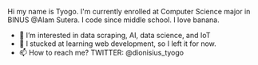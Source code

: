 Hi my name is Tyogo. I'm currently enrolled at Computer Science major in BINUS @Alam Sutera. I code since middle school. I love banana. 

- 👀 I’m interested in data scraping, AI, data science, and IoT
- 🌱 I stucked at learning web development, so I left it for now.
- 📫 How to reach me?
      TWITTER: @dionisius_tyogo

<!---
tyogoutomo/tyogoutomo is a ✨ special ✨ repository because its `README.md` (this file) appears on your GitHub profile.
You can click the Preview link to take a look at your changes.
--->
